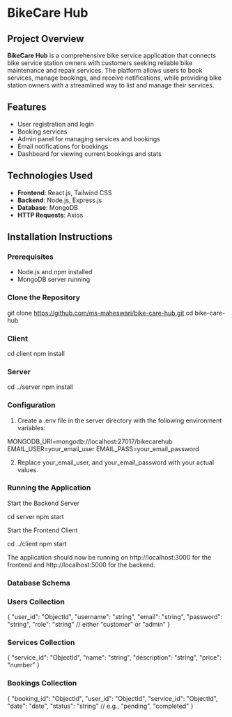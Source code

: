 
# BikeCare Hub

## Project Overview

**BikeCare Hub** is a comprehensive bike service application that connects bike service station owners with customers seeking reliable bike maintenance and repair services. The platform allows users to book services, manage bookings, and receive notifications, while providing bike station owners with a streamlined way to list and manage their services.

## Features

- User registration and login
- Booking services
- Admin panel for managing services and bookings
- Email notifications for bookings
- Dashboard for viewing current bookings and stats

## Technologies Used

- **Frontend**: React.js, Tailwind CSS
- **Backend**: Node.js, Express.js
- **Database**: MongoDB
- **HTTP Requests**: Axios

## Installation Instructions

### Prerequisites

- Node.js and npm installed
- MongoDB server running

### Clone the Repository

git clone https://github.com/ms-maheswari/bike-care-hub.git
cd bike-care-hub

### Client
cd client
npm install

### Server
cd ../server
npm install

### Configuration
1. Create a .env file in the server directory with the following environment variables:

MONGODB_URI=mongodb://localhost:27017/bikecarehub
EMAIL_USER=your_email_user
EMAIL_PASS=your_email_password

2. Replace your_email_user, and your_email_password with your actual values.

### Running the Application

Start the Backend Server

cd server
npm start

Start the Frontend Client

cd ../client
npm start

The application should now be running on http://localhost:3000 for the frontend and http://localhost:5000 for the backend.

### Database Schema

### Users Collection

{
  "user_id": "ObjectId",
  "username": "string",
  "email": "string",
  "password": "string",
  "role": "string" // either "customer" or "admin"
}

### Services Collection

{
  "service_id": "ObjectId",
  "name": "string",
  "description": "string",
  "price": "number"
}

### Bookings Collection

{
  "booking_id": "ObjectId",
  "user_id": "ObjectId",
  "service_id": "ObjectId",
  "date": "date",
  "status": "string" // e.g., "pending", "completed"
}
